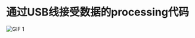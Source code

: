# 通过USB线接受数据的processing代码

![GIF 1](https://ws2.sinaimg.cn/large/006tNc79ly1fvnwpu32y4g307t0dw1kz.gif)